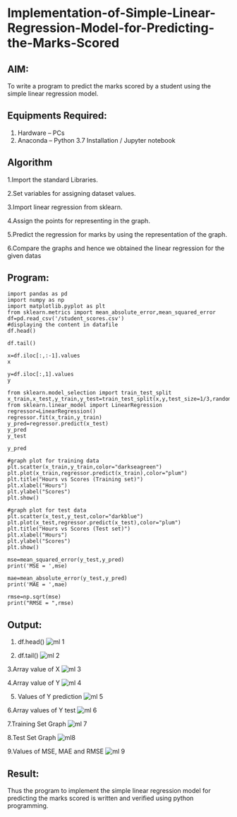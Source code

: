 # Implementation-of-Simple-Linear-Regression-Model-for-Predicting-the-Marks-Scored

## AIM:
To write a program to predict the marks scored by a student using the simple linear regression model.

## Equipments Required:
1. Hardware – PCs
2. Anaconda – Python 3.7 Installation / Jupyter notebook

## Algorithm
1.Import the standard Libraries.

2.Set variables for assigning dataset values.

3.Import linear regression from sklearn.

4.Assign the points for representing in the graph.

5.Predict the regression for marks by using the representation of the graph.

6.Compare the graphs and hence we obtained the linear regression for the given datas

## Program:
```
import pandas as pd
import numpy as np
import matplotlib.pyplot as plt
from sklearn.metrics import mean_absolute_error,mean_squared_error
df=pd.read_csv('/student_scores.csv')
#displaying the content in datafile
df.head()

df.tail()

x=df.iloc[:,:-1].values
x

y=df.iloc[:,1].values
y

from sklearn.model_selection import train_test_split
x_train,x_test,y_train,y_test=train_test_split(x,y,test_size=1/3,random_state=0)
from sklearn.linear_model import LinearRegression
regressor=LinearRegression()
regressor.fit(x_train,y_train)
y_pred=regressor.predict(x_test)
y_pred
y_test

y_pred

#graph plot for training data
plt.scatter(x_train,y_train,color="darkseagreen")
plt.plot(x_train,regressor.predict(x_train),color="plum")
plt.title("Hours vs Scores (Training set)")
plt.xlabel("Hours")
plt.ylabel("Scores")
plt.show()

#graph plot for test data
plt.scatter(x_test,y_test,color="darkblue")
plt.plot(x_test,regressor.predict(x_test),color="plum")
plt.title("Hours vs Scores (Test set)")
plt.xlabel("Hours")
plt.ylabel("Scores")
plt.show()

mse=mean_squared_error(y_test,y_pred)
print('MSE = ',mse)

mae=mean_absolute_error(y_test,y_pred)
print('MAE = ',mae)

rmse=np.sqrt(mse)
print("RMSE = ",rmse)
```

## Output:
1. df.head()
![ml 1](https://github.com/magesh534/Implementation-of-Simple-Linear-Regression-Model-for-Predicting-the-Marks-Scored/assets/135577936/24458f64-35f9-4347-832c-cbafe6523716)


2. df.tail()
![ml 2](https://github.com/magesh534/Implementation-of-Simple-Linear-Regression-Model-for-Predicting-the-Marks-Scored/assets/135577936/ade86d1c-5c11-45b4-9e26-e8a001c33331)

3.Array value of X
![ml 3](https://github.com/magesh534/Implementation-of-Simple-Linear-Regression-Model-for-Predicting-the-Marks-Scored/assets/135577936/b7ac3bd4-1260-4959-ab68-3cc22ea7eba4)

4.Array value of Y
![ml 4](https://github.com/magesh534/Implementation-of-Simple-Linear-Regression-Model-for-Predicting-the-Marks-Scored/assets/135577936/bb6304e9-4ef3-4df1-99ca-98f6ec1de3e2)

5. Values of Y prediction
![ml 5](https://github.com/magesh534/Implementation-of-Simple-Linear-Regression-Model-for-Predicting-the-Marks-Scored/assets/135577936/39bae5bf-c00e-4c9e-ac98-65f1eb82cc24)

6.Array values of Y test
![ml 6](https://github.com/magesh534/Implementation-of-Simple-Linear-Regression-Model-for-Predicting-the-Marks-Scored/assets/135577936/25592a50-268a-440d-9165-3988437a1b98)

7.Training Set Graph
![ml 7](https://github.com/magesh534/Implementation-of-Simple-Linear-Regression-Model-for-Predicting-the-Marks-Scored/assets/135577936/2b387912-598d-4de4-9dc9-ec6196be95c2)

8.Test Set Graph
![ml8](https://github.com/magesh534/Implementation-of-Simple-Linear-Regression-Model-for-Predicting-the-Marks-Scored/assets/135577936/26c88334-e395-4d9e-888d-392f72fac961)

9.Values of MSE, MAE and RMSE
![ml 9](https://github.com/magesh534/Implementation-of-Simple-Linear-Regression-Model-for-Predicting-the-Marks-Scored/assets/135577936/b31bb641-bd7a-4ac5-ac35-770f29234c77)



## Result:
Thus the program to implement the simple linear regression model for predicting the marks scored is written and verified using python programming.
